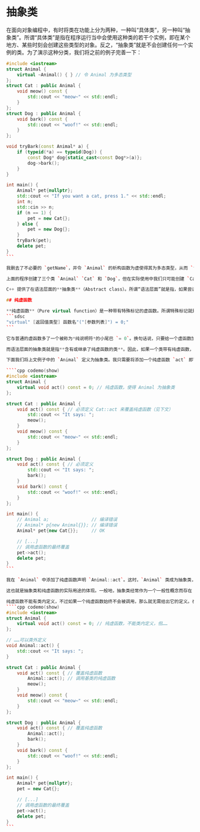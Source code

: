 # 抽象类

在面向对象编程中，有时将类在功能上分为两种，一种叫“具体类”，另一种叫“抽象类”。所谓“具体类”是指在程序运行当中会使用这种类的若干个实例，即在某个地方、某些时刻会创建这些类型的对象。反之，“抽象类”就是不会创建任何一个实例的类。为了演示这种分类，我们将之前的例子完善一下：

````cpp codemo(show)
#include <iostream>
struct Animal {
    virtual ~Animal() { } // 令 Animal 为多态类型
};
struct Cat : public Animal {
    void meow() const {
        std::cout << "meow~" << std::endl;
    }
};
struct Dog : public Animal {
    void bark() const {
        std::cout << "woof!" << std::endl;
    }
};

void tryBark(const Animal* a) {
    if (typeid(*a) == typeid(Dog)) {
        const Dog* dog{static_cast<const Dog*>(a)};
        dog->bark();
    }
}

int main() {
    Animal* pet{nullptr};
    std::cout << "If you want a cat, press 1." << std::endl;
    int n;
    std::cin >> n;
    if (n == 1) {
        pet = new Cat{};
    } else {
        pet = new Dog{};
    }
    tryBark(pet);
    delete pet;
}
```

我删去了不必要的 `getName`，并令 `Animal` 的析构函数为虚使得其为多态类型，从而 `tryBark` 能够正常运行。这个程序中，如果你输入 `1`，则 `tryBark` 不做任何事；否则输出 `woof!`。

上面的程序创建了三个类 `Animal` `Cat` 和 `Dog`，但在实际使用中我们只可能创建 `Cat` 和 `Dog` 类的对象，而不可能仅创建一个 `Animal` 类型的对象。因此，按照上面的划分，`Cat` 和 `Dog` 是“具体类”，相对地 `Animal` 就是“抽象类”。

C++ 提供了在语法层面的**抽象类**（Abstract class）。所谓“语法层面”就是指，如果尝试创建一个抽象类的实例，C++ 就会给出编译错误。这种语法设计可以减少编码时的错误，并有助于程序结构清晰。那么如何创建语法层面的抽象类呢？首先需要引入一个新概念——纯虚函数。

## 纯虚函数

**纯虚函数**（Pure virtual function）是一种带有特殊标记的虚函数。所谓特殊标记就是：
```sdsc
"virtual" [返回值类型] 函数名"("[参数列表]") = 0;"
```

它与普通的虚函数多了一个被称为*纯说明符*的小尾巴 `= 0`。换句话说，只要给一个虚函数加上这个 `= 0` 就使得它变成了纯虚函数。不过由于语法限制，*纯说明符*和函数体无法同时出现，故**纯虚函数不允许类内定义**。

而语法层面的抽象类就是指**含有或继承了纯虚函数的类**。因此，如果一个类带有纯虚函数，那么它成为抽象类，从而不能定义该类的任何对象。

下面我们将上文例子中的 `Animal` 定义为抽象类。我只需要将添加一个纯虚函数 `act` 即可。

````cpp codemo(show)
#include <iostream>
struct Animal {
    virtual void act() const = 0; // 纯虚函数，使得 Animal 为抽象类
};

struct Cat : public Animal {
    void act() const { // 必须定义 Cat::act 来覆盖纯虚函数（见下文）
        std::cout << "It says: ";
        meow();
    }
    void meow() const {
        std::cout << "meow~" << std::endl;
    }
};

struct Dog : public Animal {
    void act() const { // 必须定义
        std::cout << "It says: ";
        bark();
    }
    void bark() const {
        std::cout << "woof!" << std::endl;
    }
};

int main() {
    // Animal a;                // 编译错误
    // Animal* p{new Animal{}}; // 编译错误
    Animal* pet{new Cat{}};     // OK

    // [...]
    // 调用虚函数的最终覆盖
    pet->act();
    delete pet;
}
```

我在 `Animal` 中添加了纯虚函数声明 `Animal::act`。这时，`Animal` 类成为抽象类，这个类的对象就不可能被构造出来。但由于继承的存在，`Animal::act` 会被继承到 `Cat` 和 `Dog` 中去，而根据抽象类的概念，`Cat` 和 `Dog` 就都变成抽象类了。这不好。所以每个具体的派生类都需要重写一个非虚的 `act` 成员来保证自己不是抽象的。

这也就是抽象类和纯虚函数的实际用途的体现。一般地，抽象类经常作为一个一般性概念而存在；它会包含若干个具体的派生类作为这个一般性感念的具体解释。而抽象类的纯虚函数则作为一个约束，要求其派生类必须实现这些函数的定义。

纯虚函数不能有类内定义，不过如果一个纯虚函数始终不会被调用，那么就无需给出它的定义。在刚才的例子中就从来没有调用过 `Animal::act`，故不用给出定义。但这不意味着纯虚函数不能有定义。纯虚函数可以在类外定义：下面给出了定义并调用 `Animal::act` 的版本：
````cpp codemo(show)
#include <iostream>
struct Animal {
    virtual void act() const = 0; // 纯虚函数，不能类内定义，但……
};

// ……可以类外定义
void Animal::act() {
    std::cout << "It says: ";
}

struct Cat : public Animal {
    void act() const { // 覆盖纯虚函数
        Animal::act(); // 调用基类的纯虚函数
        meow();
    }
    void meow() const {
        std::cout << "meow~" << std::endl;
    }
};

struct Dog : public Animal {
    void act() const { // 覆盖纯虚函数
        Animal::act();
        bark();
    }
    void bark() const {
        std::cout << "woof!" << std::endl;
    }
};

int main() {
    Animal* pet{nullptr};
    pet = new Cat{};

    // [...]
    // 调用虚函数的最终覆盖
    pet->act();
    delete pet;
}
```
